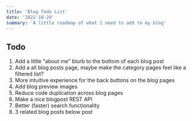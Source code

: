```yaml
---
title: 'Blog Todo List'
date: '2022-10-29'
summary: 'A little roadmap of what I need to add to my blog'
---
```


## Todo

1. Add a little "about me" blurb to the bottom of each blog post
2. Add a all blog posts page, maybe make the category pages feel like a filtered list?
3. More intuitive experience for the back buttons on the blog pages
4. Add blog preview images
5. Reduce code duplication across blog pages
6. Make a nice blogpost REST API
7. Better (faster) search functionality
8. 3 related blog posts below post
